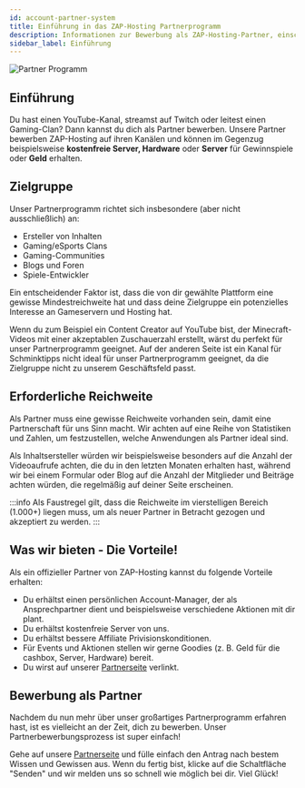 ```yaml
---
id: account-partner-system
title: Einführung in das ZAP-Hosting Partnerprogramm
description: Informationen zur Bewerbung als ZAP-Hosting-Partner, einschließlich der Anforderungen, Vorteile und des Bewerbungsverfahrens - ZAP-Hosting.com-Dokumentation
sidebar_label: Einführung
---
```


![Partner Programm](https://screensaver01.zap-hosting.com/index.php/s/yLdaKZLHQioeKCz/preview)

## Einführung

Du hast einen YouTube-Kanal, streamst auf Twitch oder leitest einen Gaming-Clan? Dann kannst du dich als Partner bewerben. Unsere Partner bewerben ZAP-Hosting auf ihren Kanälen und können im Gegenzug beispielsweise **kostenfreie Server, Hardware** oder **Server** für Gewinnspiele oder **Geld** erhalten.

## Zielgruppe

Unser Partnerprogramm richtet sich insbesondere (aber nicht ausschließlich) an:

- Ersteller von Inhalten
- Gaming/eSports Clans
- Gaming-Communities
- Blogs und Foren
- Spiele-Entwickler

Ein entscheidender Faktor ist, dass die von dir gewählte Plattform eine gewisse Mindestreichweite hat und dass deine Zielgruppe ein potenzielles Interesse an Gameservern und Hosting hat.

Wenn du zum Beispiel ein Content Creator auf YouTube bist, der Minecraft-Videos mit einer akzeptablen Zuschauerzahl erstellt, wärst du perfekt für unser Partnerprogramm geeignet. Auf der anderen Seite ist ein Kanal für Schminktipps nicht ideal für unser Partnerprogramm geeignet, da die Zielgruppe nicht zu unserem Geschäftsfeld passt.

## Erforderliche Reichweite 

Als Partner muss eine gewisse Reichweite vorhanden sein, damit eine Partnerschaft für uns Sinn macht. Wir achten auf eine Reihe von Statistiken und Zahlen, um festzustellen, welche Anwendungen als Partner ideal sind.

Als Inhaltsersteller würden wir beispielsweise besonders auf die Anzahl der Videoaufrufe achten, die du in den letzten Monaten erhalten hast, während wir bei einem Formular oder Blog auf die Anzahl der Mitglieder und Beiträge achten würden, die regelmäßig auf deiner Seite erscheinen.

:::info
Als Faustregel gilt, dass die Reichweite im vierstelligen Bereich (1.000+) liegen muss, um als neuer Partner in Betracht gezogen und akzeptiert zu werden.
:::

## Was wir bieten - Die Vorteile!

Als ein offizieller Partner von ZAP-Hosting kannst du folgende Vorteile erhalten:

- Du erhältst einen persönlichen Account-Manager, der als Ansprechpartner dient und beispielsweise verschiedene Aktionen mit dir plant.
- Du erhältst kostenfreie Server von uns.
- Du erhältst bessere Affiliate Privisionskonditionen.
- Für Events und Aktionen stellen wir gerne Goodies (z. B. Geld für die cashbox, Server, Hardware) bereit.
- Du wirst auf unserer [Partnerseite](https://zap-hosting.com/de/partner/) verlinkt.

## Bewerbung als Partner

Nachdem du nun mehr über unser großartiges Partnerprogramm erfahren hast, ist es vielleicht an der Zeit, dich zu bewerben. Unser Partnerbewerbungsprozess ist super einfach! 

Gehe auf unsere [Partnerseite](https://zap-hosting.com/en/partner/) und fülle einfach den Antrag nach bestem Wissen und Gewissen aus. Wenn du fertig bist, klicke auf die Schaltfläche "Senden" und wir melden uns so schnell wie möglich bei dir. Viel Glück!